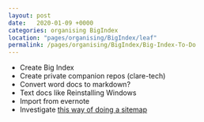 ```yaml
---
layout: post
date:   2020-01-09 +0000
categories: organising BigIndex
location: "pages/organising/BigIndex/leaf"
permalink: /pages/organising/BigIndex/Big-Index-To-Do
---
```


- Create Big Index
- Create private companion repos (clare-tech)
- Convert word docs to markdown?
- Text docs like Reinstalling Windows
- Import from evernote
- Investigate [this way of doing a sitemap](https://thinkshout.com/blog/2014/12/creating-dynamic-menus-in-jekyll)